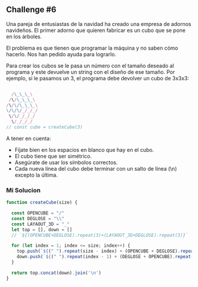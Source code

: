 ## Challenge #6

Una pareja de entusiastas de la navidad ha creado una empresa de adornos navideños. El primer adorno que quieren fabricar es un cubo que se pone en los árboles.

El problema es que tienen que programar la máquina y no saben cómo hacerlo. Nos han pedido ayuda para lograrlo.

Para crear los cubos se le pasa un número con el tamaño deseado al programa y este devuelve un string con el diseño de ese tamaño. Por ejemplo, si le pasamos un 3, el programa debe devolver un cubo de 3x3x3:

```js

  /\_\_\_\
 /\/\_\_\_\
/\/\/\_\_\_\
\/\/\/_/_/_/
 \/\/_/_/_/
  \/_/_/_/
// const cube = createCube(3)

```

A tener en cuenta:

- Fíjate bien en los espacios en blanco que hay en el cubo.
- El cubo tiene que ser simétrico.
- Asegúrate de usar los símbolos correctos.
- Cada nueva línea del cubo debe terminar con un salto de línea (\n) excepto la última.

### Mi Solucion

```js
function createCube(size) {

  const OPENCUBE = "/"
  const DEGLOSE = "\\"
  const LAYAOUT_3D = "_"
  let top = [], down = []
  // `${(OPENCUBE+DEGLOSE).repeat(3)+(LAYAOUT_3D+DEGLOSE).repeat(3)}`

  for (let index = 1; index <= size; index++) {
    top.push(`${(" ").repeat(size - index) + (OPENCUBE + DEGLOSE).repeat(index) + (LAYAOUT_3D + DEGLOSE).repeat(size)}`)
    down.push(`${(" ").repeat(index - 1) + (DEGLOSE + OPENCUBE).repeat(size + 1 - index) + (LAYAOUT_3D + OPENCUBE).repeat(size)}`)
  }

  return top.concat(down).join('\n')
}
```
